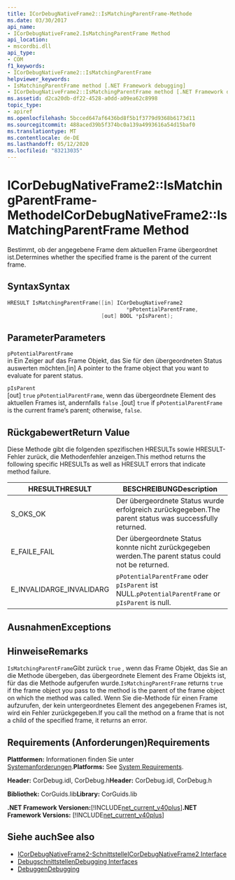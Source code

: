 ```yaml
---
title: ICorDebugNativeFrame2::IsMatchingParentFrame-Methode
ms.date: 03/30/2017
api_name:
- ICorDebugNativeFrame2.IsMatchingParentFrame Method
api_location:
- mscordbi.dll
api_type:
- COM
f1_keywords:
- ICorDebugNativeFrame2::IsMatchingParentFrame
helpviewer_keywords:
- IsMatchingParentFrame method [.NET Framework debugging]
- ICorDebugNativeFrame2::IsMatchingParentFrame method [.NET Framework debugging]
ms.assetid: d2ca20db-df22-4528-a0dd-a09ea62c8998
topic_type:
- apiref
ms.openlocfilehash: 5bcced647af6436bd8f5b1f3779d9368b6173d11
ms.sourcegitcommit: 488aced39b5f374bc0a139a4993616a54d15baf0
ms.translationtype: MT
ms.contentlocale: de-DE
ms.lasthandoff: 05/12/2020
ms.locfileid: "83213035"
---
```

# <a name="icordebugnativeframe2ismatchingparentframe-method"></a><span data-ttu-id="bb9db-102">ICorDebugNativeFrame2::IsMatchingParentFrame-Methode</span><span class="sxs-lookup"><span data-stu-id="bb9db-102">ICorDebugNativeFrame2::IsMatchingParentFrame Method</span></span>
<span data-ttu-id="bb9db-103">Bestimmt, ob der angegebene Frame dem aktuellen Frame übergeordnet ist.</span><span class="sxs-lookup"><span data-stu-id="bb9db-103">Determines whether the specified frame is the parent of the current frame.</span></span>  
  
## <a name="syntax"></a><span data-ttu-id="bb9db-104">Syntax</span><span class="sxs-lookup"><span data-stu-id="bb9db-104">Syntax</span></span>  
  
```cpp  
HRESULT IsMatchingParentFrame([in] ICorDebugNativeFrame2  
                                      *pPotentialParentFrame,  
                              [out] BOOL *pIsParent);  
```  
  
## <a name="parameters"></a><span data-ttu-id="bb9db-105">Parameter</span><span class="sxs-lookup"><span data-stu-id="bb9db-105">Parameters</span></span>  
 `pPotentialParentFrame`  
 <span data-ttu-id="bb9db-106">in Ein Zeiger auf das Frame Objekt, das Sie für den übergeordneten Status auswerten möchten.</span><span class="sxs-lookup"><span data-stu-id="bb9db-106">[in] A pointer to the frame object that you want to evaluate for parent status.</span></span>  
  
 `pIsParent`  
 <span data-ttu-id="bb9db-107">[out] `true` `pPotentialParentFrame`, wenn das übergeordnete Element des aktuellen Frames ist, andernfalls `false` .</span><span class="sxs-lookup"><span data-stu-id="bb9db-107">[out] `true` if `pPotentialParentFrame` is the current frame’s parent; otherwise, `false`.</span></span>  
  
## <a name="return-value"></a><span data-ttu-id="bb9db-108">Rückgabewert</span><span class="sxs-lookup"><span data-stu-id="bb9db-108">Return Value</span></span>  
 <span data-ttu-id="bb9db-109">Diese Methode gibt die folgenden spezifischen HRESULTs sowie HRESULT-Fehler zurück, die Methodenfehler anzeigen.</span><span class="sxs-lookup"><span data-stu-id="bb9db-109">This method returns the following specific HRESULTs as well as HRESULT errors that indicate method failure.</span></span>  
  
|<span data-ttu-id="bb9db-110">HRESULT</span><span class="sxs-lookup"><span data-stu-id="bb9db-110">HRESULT</span></span>|<span data-ttu-id="bb9db-111">BESCHREIBUNG</span><span class="sxs-lookup"><span data-stu-id="bb9db-111">Description</span></span>|  
|-------------|-----------------|  
|<span data-ttu-id="bb9db-112">S_OK</span><span class="sxs-lookup"><span data-stu-id="bb9db-112">S_OK</span></span>|<span data-ttu-id="bb9db-113">Der übergeordnete Status wurde erfolgreich zurückgegeben.</span><span class="sxs-lookup"><span data-stu-id="bb9db-113">The parent status was successfully returned.</span></span>|  
|<span data-ttu-id="bb9db-114">E_FAIL</span><span class="sxs-lookup"><span data-stu-id="bb9db-114">E_FAIL</span></span>|<span data-ttu-id="bb9db-115">Der übergeordnete Status konnte nicht zurückgegeben werden.</span><span class="sxs-lookup"><span data-stu-id="bb9db-115">The parent status could not be returned.</span></span>|  
|<span data-ttu-id="bb9db-116">E_INVALIDARG</span><span class="sxs-lookup"><span data-stu-id="bb9db-116">E_INVALIDARG</span></span>|<span data-ttu-id="bb9db-117">`pPotentialParentFrame` oder `pIsParent` ist NULL.</span><span class="sxs-lookup"><span data-stu-id="bb9db-117">`pPotentialParentFrame` or `pIsParent` is null.</span></span>|  
  
## <a name="exceptions"></a><span data-ttu-id="bb9db-118">Ausnahmen</span><span class="sxs-lookup"><span data-stu-id="bb9db-118">Exceptions</span></span>  
  
## <a name="remarks"></a><span data-ttu-id="bb9db-119">Hinweise</span><span class="sxs-lookup"><span data-stu-id="bb9db-119">Remarks</span></span>  
 <span data-ttu-id="bb9db-120">`IsMatchingParentFrame`Gibt zurück `true` , wenn das Frame Objekt, das Sie an die Methode übergeben, das übergeordnete Element des Frame Objekts ist, für das die Methode aufgerufen wurde.</span><span class="sxs-lookup"><span data-stu-id="bb9db-120">`IsMatchingParentFrame` returns `true` if the frame object you pass to the method is the parent of the frame object on which the method was called.</span></span> <span data-ttu-id="bb9db-121">Wenn Sie die-Methode für einen Frame aufzurufen, der kein untergeordnetes Element des angegebenen Frames ist, wird ein Fehler zurückgegeben.</span><span class="sxs-lookup"><span data-stu-id="bb9db-121">If you call the method on a frame that is not a child of the specified frame, it returns an error.</span></span>  
  
## <a name="requirements"></a><span data-ttu-id="bb9db-122">Requirements (Anforderungen)</span><span class="sxs-lookup"><span data-stu-id="bb9db-122">Requirements</span></span>  
 <span data-ttu-id="bb9db-123">**Plattformen:** Informationen finden Sie unter [Systemanforderungen](../../get-started/system-requirements.md).</span><span class="sxs-lookup"><span data-stu-id="bb9db-123">**Platforms:** See [System Requirements](../../get-started/system-requirements.md).</span></span>  
  
 <span data-ttu-id="bb9db-124">**Header:** CorDebug.idl, CorDebug.h</span><span class="sxs-lookup"><span data-stu-id="bb9db-124">**Header:** CorDebug.idl, CorDebug.h</span></span>  
  
 <span data-ttu-id="bb9db-125">**Bibliothek:** CorGuids.lib</span><span class="sxs-lookup"><span data-stu-id="bb9db-125">**Library:** CorGuids.lib</span></span>  
  
 <span data-ttu-id="bb9db-126">**.NET Framework Versionen:**[!INCLUDE[net_current_v40plus](../../../../includes/net-current-v40plus-md.md)]</span><span class="sxs-lookup"><span data-stu-id="bb9db-126">**.NET Framework Versions:** [!INCLUDE[net_current_v40plus](../../../../includes/net-current-v40plus-md.md)]</span></span>  
  
## <a name="see-also"></a><span data-ttu-id="bb9db-127">Siehe auch</span><span class="sxs-lookup"><span data-stu-id="bb9db-127">See also</span></span>

- [<span data-ttu-id="bb9db-128">ICorDebugNativeFrame2-Schnittstelle</span><span class="sxs-lookup"><span data-stu-id="bb9db-128">ICorDebugNativeFrame2 Interface</span></span>](icordebugnativeframe2-interface.md)
- [<span data-ttu-id="bb9db-129">Debugschnittstellen</span><span class="sxs-lookup"><span data-stu-id="bb9db-129">Debugging Interfaces</span></span>](debugging-interfaces.md)
- [<span data-ttu-id="bb9db-130">Debuggen</span><span class="sxs-lookup"><span data-stu-id="bb9db-130">Debugging</span></span>](index.md)
